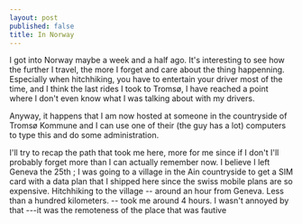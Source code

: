 ```yaml
---
layout: post
published: false
title: In Norway
---
```

I got into Norway maybe a week and a half ago. It's interesting to see how the further I travel, the more I forget and care about the thing happenning. Especially when hitchhiking, you have to entertain your driver most of the time, and I think the last rides I took to Tromsø, I have reached a point where I don't even know what I was talking about with my drivers.

Anyway, it happens that I am now hosted at someone in the countryside of Tromsø Kommune and I can use one of their (the guy has a lot) computers to type this and do some administration.

I'll try to recap the path that took me here, more for me since if I don't I'll probably forget more than I can actually remember now. I believe I left Geneva the 25th ; I was going to a village in the Ain countryside to get a SIM card with a data plan that I shipped here since the swiss mobile plans are so expensive. Hitchhiking to the village -- around an hour from Geneva. Less than a hundred kilometers. -- took me around 4 hours. I wasn't annoyed by that ---it was the remoteness of the place that was fautive